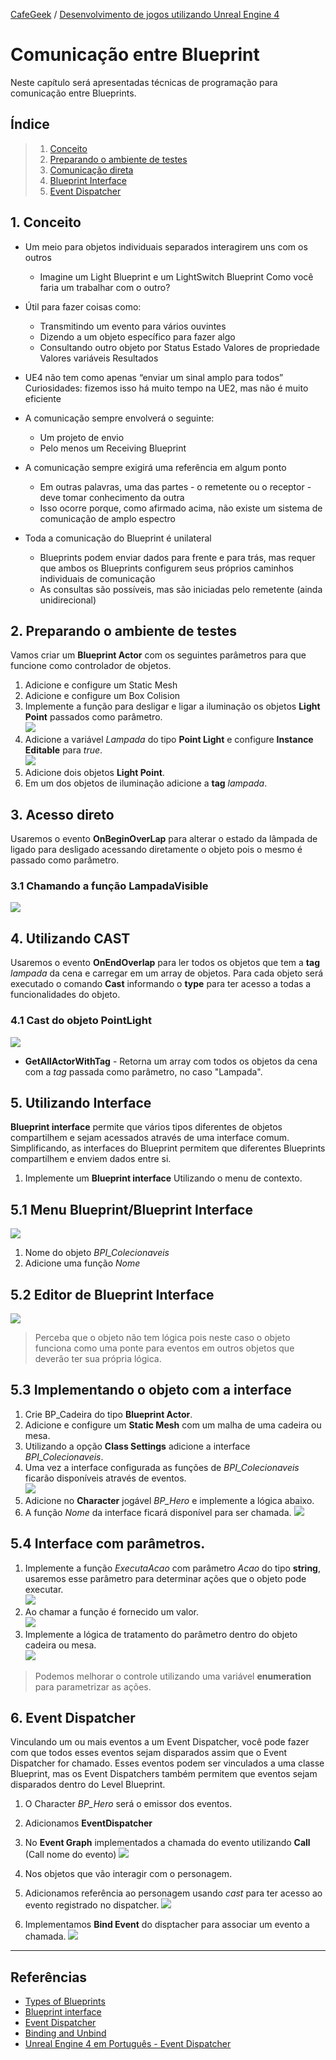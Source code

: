 [CafeGeek](https://myerco.github.io/unreal-engine)  / [Desenvolvimento de jogos utilizando Unreal Engine 4](https://myerco.github.io/unreal-engine/unreal.html)

# Comunicação entre Blueprint
Neste capítulo será apresentadas técnicas de programação para comunicação entre Blueprints.

## Índice
> 1. [Conceito ](#1)  
> 1. [Preparando o ambiente de testes ](#2)  
> 1. [Comunicação direta ](#3)  
> 1. [Blueprint Interface](#4)  
> 1. [Event Dispatcher](#5)  

<a name="1"></a>
## 1. Conceito
- Um meio para objetos individuais separados interagirem uns com os outros
  - Imagine um Light Blueprint e um LightSwitch Blueprint
    Como você faria um trabalhar com o outro?

- Útil para fazer coisas como:
  - Transmitindo um evento para vários ouvintes
  - Dizendo a um objeto específico para fazer algo
  - Consultando outro objeto por
    Status
    Estado
    Valores de propriedade
    Valores variáveis
    Resultados
- UE4 não tem como apenas “enviar um sinal amplo para todos”
    Curiosidades: fizemos isso há muito tempo na UE2, mas não é muito eficiente
- A comunicação sempre envolverá o seguinte:
  - Um projeto de envio
  - Pelo menos um Receiving Blueprint
- A comunicação sempre exigirá uma referência em algum ponto
  - Em outras palavras, uma das partes - o remetente ou o receptor - deve tomar conhecimento da outra
  - Isso ocorre porque, como afirmado acima, não existe um sistema de comunicação de amplo espectro
- Toda a comunicação do Blueprint é unilateral
  - Blueprints podem enviar dados para frente e para trás, mas requer que ambos os Blueprints configurem seus próprios caminhos individuais de comunicação
  - As consultas são possíveis, mas são iniciadas pelo remetente (ainda unidirecional)    

<a name="2"></a>
## 2. Preparando o ambiente de testes
Vamos criar um **Blueprint Actor** com os seguintes parâmetros para que funcione como controlador de objetos.
1. Adicione e configure um Static Mesh
1. Adicione e configure um Box Colision
1. Implemente a função para desligar e ligar a iluminação os objetos **Light Point** passados como parâmetro.    
![](../imagens/comunicacao/comunicacao1.png)    
1. Adicione a variável *Lampada* do tipo **Point Light** e configure **Instance Editable** para *true*.  
![](../imagens/comunicacao/comunicacao2.png)      
1. Adicione dois objetos **Light Point**.
1. Em um dos objetos de iluminação adicione a **tag** *lampada*.

<a name="3"></a>
## 3. Acesso direto
Usaremos o evento **OnBeginOverLap** para alterar o estado da lâmpada de ligado para desligado acessando diretamente o objeto pois o mesmo é passado como parâmetro.  

<a name="31"></a>
### 3.1 Chamando a função LampadaVisible
![](../imagens/comunicacao/comunicacao3.png)      

<a name="4"></a>
## 4. Utilizando CAST
Usaremos o evento **OnEndOverlap** para ler todos os objetos que tem a **tag** *lampada* da cena e carregar em um array de objetos. Para cada objeto será executado o comando **Cast** informando o **type** para ter acesso a todas a funcionalidades do objeto.

<a name="41"></a>
### 4.1 Cast do objeto PointLight
![](../imagens/comunicacao/comunicacao4.png)      
- **GetAllActorWithTag** - Retorna um array com todos os objetos da cena com a *tag* passada como parâmetro, no caso "Lampada".

<a name="5"></a>
## 5. Utilizando Interface
**Blueprint interface** permite que vários tipos diferentes de objetos compartilhem e sejam acessados através de uma interface comum. Simplificando, as interfaces do Blueprint permitem que diferentes Blueprints compartilhem e enviem dados entre si.

1. Implemente um **Blueprint interface** Utilizando o menu de contexto.

<a name="51"></a>
## 5.1 Menu Blueprint/Blueprint Interface
![](../imagens/comunicacao/comunicacao5.png)    
  1. Nome do objeto *BPI_Colecionaveis*
  1. Adicione uma função *Nome*

<a name="52"></a>
## 5.2 Editor de Blueprint Interface
![](../imagens/comunicacao/comunicacao6.png)      

  > Perceba que o objeto não tem lógica pois neste caso o objeto funciona como uma ponte para eventos em outros objetos que deverão ter sua própria lógica.

<a name="53"></a>
## 5.3 Implementando o objeto com a interface
1. Crie BP_Cadeira do tipo **Blueprint Actor**.
1. Adicione e configure um **Static Mesh** com um malha de uma cadeira ou mesa.
1. Utilizando a opção **Class Settings** adicione a interface *BPI_Colecionaveis*.
1. Uma vez a interface configurada as funções de  *BPI_Colecionaveis* ficarão disponíveis através de eventos.   
  ![](../imagens/comunicacao/comunicacao7.png)     
1. Adicione no **Character** jogável *BP_Hero* e implemente a lógica abaixo.   
1. A função *Nome* da interface ficará disponível para ser chamada.
  ![](../imagens/comunicacao/comunicacao8.png)     

<a name="54"></a>
## 5.4 Interface com parâmetros.

1. Implemente a função *ExecutaAcao* com parâmetro *Acao* do tipo **string**, usaremos esse parâmetro para determinar ações que o objeto pode executar.   
![](../imagens/comunicacao/comunicacao9.png)   
1. Ao chamar a função é fornecido um valor.   
![](../imagens/comunicacao/comunicacao10.png)     
1. Implemente a lógica de tratamento do parâmetro dentro do objeto cadeira ou mesa.   
![](../imagens/comunicacao/comunicacao11.png)  

> Podemos melhorar o controle utilizando uma variável **enumeration** para parametrizar as ações.   

<a name="6"></a>
## 6. Event Dispatcher
Vinculando um ou mais eventos a um Event Dispatcher, você pode fazer com que todos esses eventos sejam disparados assim que o Event Dispatcher for chamado. Esses eventos podem ser vinculados a uma classe Blueprint, mas os Event Dispatchers também permitem que eventos sejam disparados dentro do Level Blueprint.

1. O Character *BP_Hero* será o emissor dos eventos.
  1. Adicionamos **EventDispatcher**
  1. No **Event Graph** implementados a chamada do evento utilizando **Call** (Call nome do evento)
![](../imagens/comunicacao/comunicacao12.png)    

1. Nos objetos que vão interagir com o personagem.
  1. Adicionamos referência ao personagem usando *cast* para ter acesso ao evento registrado no dispatcher.
  ![](../imagens/comunicacao/comunicacao13.png)      
  1. Implementamos **Bind Event** do disptacher para  associar um evento a chamada.
![](../imagens/comunicacao/comunicacao14.png)        

***
## Referências
- [Types of Blueprints](https://docs.unrealengine.com/en-US/ProgrammingAndScripting/Blueprints/UserGuide/Types/index.html)
- [Blueprint interface](https://docs.unrealengine.com/en-US/ProgrammingAndScripting/Blueprints/UserGuide/Types/Interface/index.html)
- [Event Dispatcher](https://docs.unrealengine.com/en-US/ProgrammingAndScripting/Blueprints/UserGuide/EventDispatcher/index.html)
- [Binding and Unbind](https://docs.unrealengine.com/en-US/ProgrammingAndScripting/Blueprints/UserGuide/EventDispatcher/BindingAndUnbinding/index.html)
- [Unreal Engine 4 em Português - Event Dispatcher](https://www.youtube.com/watch?v=qHYA4dLnVAA)
